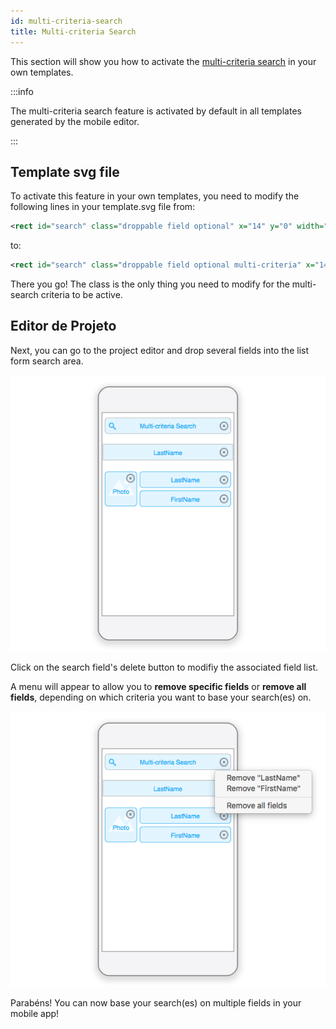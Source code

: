 ```yaml
---
id: multi-criteria-search
title: Multi-criteria Search
---
```



This section will show you how to activate the [multi-criteria search](../../project-definition/forms#multi-criteria-search) in your own templates.

:::info

The multi-criteria search feature is activated by default in all templates generated by the mobile editor.

:::

## Template svg file

To activate this feature in your own templates, you need to modify the following lines in your template.svg file from:

```xml
<rect id="search" class="droppable field optional" x="14" y="0" width="238" height="30" stroke-dasharray="5,2" ios:type="0,1,2,4,8,9,11,25,35" ios:bind="searchableField"/>

```

to:

```xml
<rect id="search" class="droppable field optional multi-criteria" x="14" y="0" width="238" height="30" stroke-dasharray="5,2" ios:type="0,1,2,4,8,9,11,25,35" ios:bind="searchableField"/>

```

There you go! The class is the only thing you need to modify for the multi-search criteria to be active.

## Editor de Projeto

Next, you can go to the project editor and drop several fields into the list form search area.

![Multi-criteria search in the project editor](img/multi-criteria-search-forms-section.png)

Click on the search field's delete button to modifiy the associated field list.

A menu will appear to allow you to **remove specific fields** or **remove all fields**, depending on which criteria you want to base your search(es) on.

![Modify Multi-criteria search fields](img/multi-criteria-search-forms-section-remove-fields.png)

Parabéns! You can now base your search(es) on multiple fields in your mobile app!
